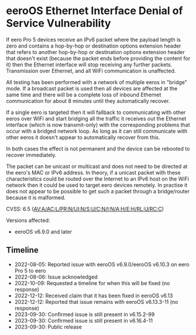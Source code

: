 eeroOS Ethernet Interface Denial of Service Vulnerability
=========================================================

If eero Pro 5 devices receive an IPv6 packet where the payload length is zero
and contains a hop-by-hop or destination options extension header that refers
to another hop-by-hop or destination options extension header that doesn't
exist (because the packet ends before providing the content for it) then the
Ethernet interface will stop receiving any further packets. Transmission over
Ethernet, and all WiFi communication is unaffected.

All testing has been performed with a network of multiple eeros in "bridge"
mode. If a broadcast packet is used then all devices are affected at the same
time and there will be a complete loss of inbound Ethernet communication for
about 8 minutes until they automatically recover.

If a single eero is targeted then it will fallback to communicating with other
eeros over WiFi and start bridging all the traffic it receives out the Ethernet
interface (which is now transmit-only) with the corresponding problems that
occur with a bridged network loop. As long as it can still communicate with
other eeros it doesn't appear to automatically recover from this.

In both cases the effect is not permanent and the device can be rebooted to
recover immediately.

The packet can be unicast or multicast and does not need to be directed at the
eero's MAC or IPv6 address. In theory, if a unicast packet with these
characteristics could be routed over the Internet to an IPv6 host on the WiFi
network then it could be used to target eero devices remotely. In practise it
does not appear to be possible to get such a packet through a bridge/router
because it is malformed.

CVSS: 6.5 ([AV:A/AC:L/PR:N/UI:N/S:U/C:N/I:N/A:H/E:H/RL:U/RC:C](https://nvd.nist.gov/vuln-metrics/cvss/v3-calculator?vector=AV:A/AC:L/PR:N/UI:N/S:U/C:N/I:N/A:H/E:H/RL:U/RC:C&version=3.1))

Versions affected:
* eeroOS v6.9.0 and later

Timeline
--------
* 2022-08-05: Reported issue with eeroOS v6.9.0/eeroOS v6.10.3 on eero Pro 5 to eero
* 2022-08-06: Issue acknowledged
* 2022-10-09: Requested a timeline for when this will be fixed (no response)
* 2022-12-12: Received claim that it has been fixed in eeroOS v6.13
* 2022-12-12: Reported that issue remains with eeroOS v6.13.3-11 (no response)
* 2023-09-30: Confirmed issue is still present in v6.15.2-99
* 2023-09-30: Confirmed issue is still present in v6.16.4-11
* 2023-09-30: Public release
